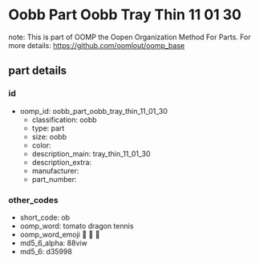 # Oobb Part Oobb Tray Thin 11 01 30  

note: This is part of OOMP the Oopen Organization Method For Parts. For more details: https://github.com/oomlout/oomp_base

##  part details





### id
* oomp_id: oobb_part_oobb_tray_thin_11_01_30
  * classification: oobb
  * type: part
  * size: oobb
  * color: 
  * description_main: tray_thin_11_01_30
  * description_extra: 
  * manufacturer: 
  * part_number: 

### other_codes
* short_code: ob
* oomp_word: tomato dragon tennis
* oomp_word_emoji :tomato: :dragon: :tennis:
* md5_6_alpha: 88viw
* md5_6: d35998